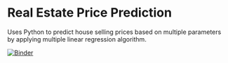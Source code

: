 # Real Estate Price Prediction
Uses Python to predict house selling prices based on multiple parameters by applying multiple linear regression algorithm.

[![Binder](https://mybinder.org/badge_logo.svg)](https://hub.gke2.mybinder.org/user/devanirudh98-re_price_prediction-xgq29b4d/notebooks/Predict.ipynb)
